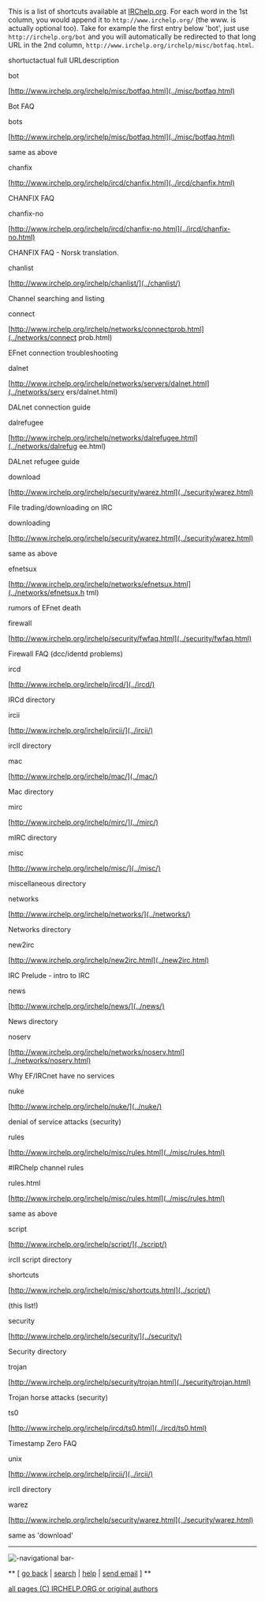 This is a list of shortcuts available at [IRChelp.org](http://irchelp.org/).
For each word in the 1st column, you would append it to
`http://www.irchelp.org/` (the www. is actually optional too). Take for
example the first entry below 'bot', just use `http://irchelp.org/bot` and you
will automatically be redirected to that long URL in the 2nd column,
`http://www.irchelp.org/irchelp/misc/botfaq.html`.

shortuctactual full URLdescription

bot

[http://www.irchelp.org/irchelp/misc/botfaq.html](../misc/botfaq.html)

Bot FAQ

bots

[http://www.irchelp.org/irchelp/misc/botfaq.html](../misc/botfaq.html)

same as above

chanfix

[http://www.irchelp.org/irchelp/ircd/chanfix.html](../ircd/chanfix.html)

CHANFIX FAQ

chanfix-no

[http://www.irchelp.org/irchelp/ircd/chanfix-no.html](../ircd/chanfix-no.html)

CHANFIX FAQ - Norsk translation.

chanlist

[http://www.irchelp.org/irchelp/chanlist/](../chanlist/)

Channel searching and listing

connect

[http://www.irchelp.org/irchelp/networks/connectprob.html](../networks/connect
prob.html)

EFnet connection troubleshooting

dalnet

[http://www.irchelp.org/irchelp/networks/servers/dalnet.html](../networks/serv
ers/dalnet.html)

DALnet connection guide

dalrefugee

[http://www.irchelp.org/irchelp/networks/dalrefugee.html](../networks/dalrefug
ee.html)

DALnet refugee guide

download

[http://www.irchelp.org/irchelp/security/warez.html](../security/warez.html)

File trading/downloading on IRC

downloading

[http://www.irchelp.org/irchelp/security/warez.html](../security/warez.html)

same as above

efnetsux

[http://www.irchelp.org/irchelp/networks/efnetsux.html](../networks/efnetsux.h
tml)

rumors of EFnet death

firewall

[http://www.irchelp.org/irchelp/security/fwfaq.html](../security/fwfaq.html)

Firewall FAQ (dcc/identd problems)

ircd

[http://www.irchelp.org/irchelp/ircd/](../ircd/)

IRCd directory

ircii

[http://www.irchelp.org/irchelp/ircii/](../ircii/)

ircII directory

mac

[http://www.irchelp.org/irchelp/mac/](../mac/)

Mac directory

mirc

[http://www.irchelp.org/irchelp/mirc/](../mirc/)

mIRC directory

misc

[http://www.irchelp.org/irchelp/misc/](../misc/)

miscellaneous directory

networks

[http://www.irchelp.org/irchelp/networks/](../networks/)

Networks directory

new2irc

[http://www.irchelp.org/irchelp/new2irc.html](../new2irc.html)

IRC Prelude - intro to IRC

news

[http://www.irchelp.org/irchelp/news/](../news/)

News directory

noserv

[http://www.irchelp.org/irchelp/networks/noserv.html](../networks/noserv.html)

Why EF/IRCnet have no services

nuke

[http://www.irchelp.org/irchelp/nuke/](../nuke/)

denial of service attacks (security)

rules

[http://www.irchelp.org/irchelp/misc/rules.html](../misc/rules.html)

#IRChelp channel rules

rules.html

[http://www.irchelp.org/irchelp/misc/rules.html](../misc/rules.html)

same as above

script

[http://www.irchelp.org/irchelp/script/](../script/)

ircII script directory

shortcuts

[http://www.irchelp.org/irchelp/misc/shortcuts.html](../script/)

(this list!)

security

[http://www.irchelp.org/irchelp/security/](../security/)

Security directory

trojan

[http://www.irchelp.org/irchelp/security/trojan.html](../security/trojan.html)

Trojan horse attacks (security)

ts0

[http://www.irchelp.org/irchelp/ircd/ts0.html](../ircd/ts0.html)

Timestamp Zero FAQ

unix

[http://www.irchelp.org/irchelp/ircii/](../ircii/)

ircII directory

warez

[http://www.irchelp.org/irchelp/security/warez.html](../security/warez.html)

same as 'download'

* * *

![-navigational bar-](/irchelp/Pix/ihnavbar.gif)

** [ [go back](/irchelp/) | [search](/irchelp/search_engine.cgi) | [help](/irchelp/help.html) | [send email](/irchelp/mail.cgi) ] **

[all pages (C) IRCHELP.ORG or original authors](/irchelp/credit.html)

